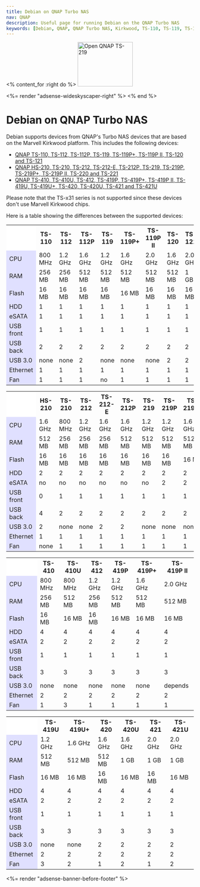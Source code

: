 ```yaml
---
title: Debian on QNAP Turbo NAS
nav: QNAP
description: Useful page for running Debian on the QNAP Turbo NAS
keywords: [Debian, QNAP, QNAP Turbo NAS, Kirkwood, TS-110, TS-119, TS-119P+, TS-210, TS-219, TS-219P, TS-219P+]
---
```


<% content_for :right do %>
<img src = "ts-219/images/r_ts219_open.jpg" class="border" alt="Open QNAP TS-219" width="148" height="119" />

<%= render "adsense-wideskyscaper-right" %>
<% end %>

<h1>Debian on QNAP Turbo NAS</h1>

Debian supports devices from QNAP's Turbo NAS devices that are based on the
Marvell Kirkwood platform.   This includes the following devices:

<ul>
<li><a href = "ts-119/">QNAP TS-110, TS-112, TS-112P, TS-119, TS-119P+, TS-119P II, TS-120 and TS-121</a></li>
<li><a href = "ts-219/">QNAP HS-210, TS-210, TS-212, TS-212-E, TS-212P, TS-219, TS-219P, TS-219P+, TS-219P II, TS-220 and TS-221</a></li>
<li><a href = "ts-41x/">QNAP TS-410, TS-410U, TS-412, TS-419P, TS-419P+, TS-419P II, TS-419U, TS-419U+, TS-420, TS-420U, TS-421 and TS-421U</a></li>
</ul>

Please note that the TS-x31 series is not supported since these devices
don't use Marvell Kirkwood chips.

Here is a table showing the differences between the supported devices:

<table>

<tr>
<th style="background-color: white"></th>
<th>TS-110</th>
<th>TS-112</th>
<th>TS-112P</th>
<th>TS-119</th>
<th>TS-119P+</th>
<th>TS-119P II</th>
<th>TS-120</th>
<th>TS-121</th>
</tr>

<tr>
<td style="background-color: #E0E0FF">CPU</td>
<td>800 MHz</td>
<td>1.2 GHz</td>
<td>1.6 GHz</td>
<td>1.2 GHz</td>
<td>1.6 GHz</td>
<td>2.0 GHz</td>
<td>1.6 GHz</td>
<td>2.0 GHz</td>
</tr>

<tr>
<td style="background-color: #E0E0FF">RAM</td>
<td>256 MB</td>
<td>256 MB</td>
<td>512 MB</td>
<td>512 MB</td>
<td>512 MB</td>
<td>512 MB</td>
<td>512 MB</td>
<td>1 GB</td>
</tr>

<tr>
<td style="background-color: #E0E0FF">Flash</td>
<td>16 MB</td>
<td>16 MB</td>
<td>16 MB</td>
<td>16 MB</td>
<td>16 MB</td>
<td>16 MB</td>
<td>16 MB</td>
<td>16 MB</td>
</tr>

<tr>
<td style="background-color: #E0E0FF">HDD</td>
<td>1</td>
<td>1</td>
<td>1</td>
<td>1</td>
<td>1</td>
<td>1</td>
<td>1</td>
<td>1</td>
</tr>

<tr>
<td style="background-color: #E0E0FF">eSATA</td>
<td>1</td>
<td>1</td>
<td>1</td>
<td>1</td>
<td>1</td>
<td>1</td>
<td>1</td>
<td>1</td>
</tr>

<tr>
<td style="background-color: #E0E0FF">USB front</td>
<td>1</td>
<td>1</td>
<td>1</td>
<td>1</td>
<td>1</td>
<td>1</td>
<td>1</td>
<td>1</td>
</tr>

<tr>
<td style="background-color: #E0E0FF">USB back</td>
<td>2</td>
<td>2</td>
<td>2</td>
<td>2</td>
<td>2</td>
<td>2</td>
<td>2</td>
<td>2</td>
</tr>

<tr>
<td style="background-color: #E0E0FF">USB 3.0</td>
<td>none</td>
<td>none</td>
<td>2</td>
<td>none</td>
<td>none</td>
<td>none</td>
<td>2</td>
<td>2</td>
</tr>

<tr>
<td style="background-color: #E0E0FF">Ethernet</td>
<td>1</td>
<td>1</td>
<td>1</td>
<td>1</td>
<td>1</td>
<td>1</td>
<td>1</td>
<td>1</td>
</tr>

<tr>
<td style="background-color: #E0E0FF">Fan</td>
<td>1</td>
<td>1</td>
<td>1</td>
<td>no</td>
<td>1</td>
<td>1</td>
<td>1</td>
<td>1</td>
</tr>

</table>

<table>

<tr>
<th style="background-color: white"></th>
<th>HS-210</th>
<th>TS-210</th>
<th>TS-212</th>
<th>TS-212-E</th>
<th>TS-212P</th>
<th>TS-219</th>
<th>TS-219P</th>
<th>TS-219P+</th>
<th>TS-219P II</th>
<th>TS-220</th>
<th>TS-221</th>
</tr>

<tr>
<td style="background-color: #E0E0FF">CPU</td>
<td>1.6 GHz</td>
<td>800 MHz</td>
<td>1.2 GHz</td>
<td>1.6 GHz</td>
<td>1.6 GHz</td>
<td>1.2 GHz</td>
<td>1.2 GHz</td>
<td>1.6 GHz</td>
<td>2.0 GHz</td>
<td>1.6 GHz</td>
<td>2.0 GHz</td>
</tr>

<tr>
<td style="background-color: #E0E0FF">RAM</td>
<td>512 MB</td>
<td>256 MB</td>
<td>256 MB</td>
<td>256 MB</td>
<td>512 MB</td>
<td>512 MB</td>
<td>512 MB</td>
<td>512 MB</td>
<td>512 MB</td>
<td>512 MB</td>
<td>1 GB</td>
</tr>

<tr>
<td style="background-color: #E0E0FF">Flash</td>
<td>16 MB</td>
<td>16 MB</td>
<td>16 MB</td>
<td>16 MB</td>
<td>16 MB</td>
<td>16 MB</td>
<td>16 MB</td>
<td>16 MB</td>
<td>16 MB</td>
<td>16 MB</td>
<td>16 MB</td>
</tr>

<tr>
<td style="background-color: #E0E0FF">HDD</td>
<td>2</td>
<td>2</td>
<td>2</td>
<td>2</td>
<td>2</td>
<td>2</td>
<td>2</td>
<td>2</td>
<td>2</td>
<td>2</td>
<td>2</td>
</tr>

<tr>
<td style="background-color: #E0E0FF">eSATA</td>
<td>no</td>
<td>no</td>
<td>no</td>
<td>no</td>
<td>no</td>
<td>no</td>
<td>2</td>
<td>2</td>
<td>2</td>
<td>2</td>
<td>2</td>
</tr>

<tr>
<td style="background-color: #E0E0FF">USB front</td>
<td>0</td>
<td>1</td>
<td>1</td>
<td>1</td>
<td>1</td>
<td>1</td>
<td>1</td>
<td>1</td>
<td>1</td>
<td>1</td>
<td>1</td>
</tr>

<tr>
<td style="background-color: #E0E0FF">USB back</td>
<td>4</td>
<td>2</td>
<td>2</td>
<td>2</td>
<td>2</td>
<td>2</td>
<td>2</td>
<td>2</td>
<td>2</td>
<td>2</td>
<td>2</td>
</tr>

<tr>
<td style="background-color: #E0E0FF">USB 3.0</td>
<td>2</td>
<td>none</td>
<td>none</td>
<td>2</td>
<td>2</td>
<td>none</td>
<td>none</td>
<td>none</td>
<td>none</td>
<td>2</td>
<td>2</td>
</tr>

<tr>
<td style="background-color: #E0E0FF">Ethernet</td>
<td>1</td>
<td>1</td>
<td>1</td>
<td>1</td>
<td>1</td>
<td>1</td>
<td>1</td>
<td>1</td>
<td>1</td>
<td>1</td>
<td>1</td>
</tr>

<tr>
<td style="background-color: #E0E0FF">Fan</td>
<td>none</td>
<td>1</td>
<td>1</td>
<td>1</td>
<td>1</td>
<td>1</td>
<td>1</td>
<td>1</td>
<td>1</td>
<td>1</td>
<td>1</td>
</tr>

</table>

<table>

<tr>
<th style="background-color: white"></th>
<th>TS-410</th>
<th>TS-410U</th>
<th>TS-412</th>
<th>TS-419P</th>
<th>TS-419P+</th>
<th>TS-419P II</th>
</tr>

<tr>
<td style="background-color: #E0E0FF">CPU</td>
<td>800 MHz</td>
<td>800 MHz</td>
<td>1.2 GHz</td>
<td>1.2 GHz</td>
<td>1.6 GHz</td>
<td>2.0 GHz</td>
</tr>

<tr>
<td style="background-color: #E0E0FF">RAM</td>
<td>256 MB</td>
<td>512 MB</td>
<td>256 MB</td>
<td>512 MB</td>
<td>512 MB</td>
<td>512 MB</td>
</tr>

<tr>
<td style="background-color: #E0E0FF">Flash</td>
<td>16 MB</td>
<td>16 MB</td>
<td>16 MB</td>
<td>16 MB</td>
<td>16 MB</td>
<td>16 MB</td>
</tr>

<tr>
<td style="background-color: #E0E0FF">HDD</td>
<td>4</td>
<td>4</td>
<td>4</td>
<td>4</td>
<td>4</td>
<td>4</td>
</tr>

<tr>
<td style="background-color: #E0E0FF">eSATA</td>
<td>2</td>
<td>2</td>
<td>2</td>
<td>2</td>
<td>2</td>
<td>2</td>
</tr>

<tr>
<td style="background-color: #E0E0FF">USB front</td>
<td>1</td>
<td>1</td>
<td>1</td>
<td>1</td>
<td>1</td>
<td>1</td>
</tr>

<tr>
<td style="background-color: #E0E0FF">USB back</td>
<td>3</td>
<td>3</td>
<td>3</td>
<td>3</td>
<td>3</td>
<td>3</td>
</tr>

<tr>
<td style="background-color: #E0E0FF">USB 3.0</td>
<td>none</td>
<td>none</td>
<td>none</td>
<td>none</td>
<td>none</td>
<td>depends</td>
</tr>

<tr>
<td style="background-color: #E0E0FF">Ethernet</td>
<td>2</td>
<td>2</td>
<td>2</td>
<td>2</td>
<td>2</td>
<td>2</td>
</tr>

<tr>
<td style="background-color: #E0E0FF">Fan</td>
<td>1</td>
<td>3</td>
<td>1</td>
<td>1</td>
<td>1</td>
<td>1</td>
</tr>

</table>

<table>

<tr>
<th style="background-color: white"></th>
<th>TS-419U</th>
<th>TS-419U+</th>
<th>TS-420</th>
<th>TS-420U</th>
<th>TS-421</th>
<th>TS-421U</th>
</tr>

<tr>
<td style="background-color: #E0E0FF">CPU</td>
<td>1.2 GHz</td>
<td>1.6 GHz</td>
<td>1.6 GHz</td>
<td>1.6 GHz</td>
<td>2.0 GHz</td>
<td>2.0 GHz</td>
</tr>

<tr>
<td style="background-color: #E0E0FF">RAM</td>
<td>512 MB</td>
<td>512 MB</td>
<td>512 MB</td>
<td>1 GB</td>
<td>1 GB</td>
<td>1 GB</td>
</tr>

<tr>
<td style="background-color: #E0E0FF">Flash</td>
<td>16 MB</td>
<td>16 MB</td>
<td>16 MB</td>
<td>16 MB</td>
<td>16 MB</td>
<td>16 MB</td>
</tr>

<tr>
<td style="background-color: #E0E0FF">HDD</td>
<td>4</td>
<td>4</td>
<td>4</td>
<td>4</td>
<td>4</td>
<td>4</td>
</tr>

<tr>
<td style="background-color: #E0E0FF">eSATA</td>
<td>2</td>
<td>2</td>
<td>2</td>
<td>2</td>
<td>2</td>
<td>2</td>
</tr>

<tr>
<td style="background-color: #E0E0FF">USB front</td>
<td>1</td>
<td>1</td>
<td>1</td>
<td>1</td>
<td>1</td>
<td>1</td>
</tr>

<tr>
<td style="background-color: #E0E0FF">USB back</td>
<td>3</td>
<td>3</td>
<td>3</td>
<td>3</td>
<td>3</td>
<td>3</td>
</tr>

<tr>
<td style="background-color: #E0E0FF">USB 3.0</td>
<td>none</td>
<td>none</td>
<td>2</td>
<td>2</td>
<td>2</td>
<td>2</td>
</tr>

<tr>
<td style="background-color: #E0E0FF">Ethernet</td>
<td>2</td>
<td>2</td>
<td>2</td>
<td>2</td>
<td>2</td>
<td>2</td>
</tr>

<tr>
<td style="background-color: #E0E0FF">Fan</td>
<td>3</td>
<td>2</td>
<td>1</td>
<td>2</td>
<td>1</td>
<td>2</td>
</tr>

</table>

<div class="bbf">
<%= render "adsense-banner-before-footer" %>
</div>

